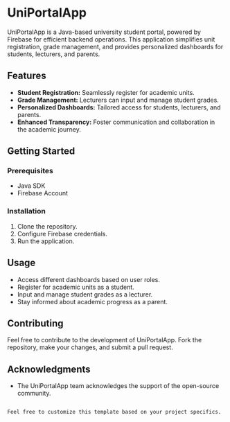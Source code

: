 
# UniPortalApp

UniPortalApp is a Java-based university student portal, powered by Firebase for efficient backend operations. This application simplifies unit registration, grade management, and provides personalized dashboards for students, lecturers, and parents.

## Features
- **Student Registration:** Seamlessly register for academic units.
- **Grade Management:** Lecturers can input and manage student grades.
- **Personalized Dashboards:** Tailored access for students, lecturers, and parents.
- **Enhanced Transparency:** Foster communication and collaboration in the academic journey.

## Getting Started

### Prerequisites
- Java SDK
- Firebase Account

### Installation
1. Clone the repository.
2. Configure Firebase credentials.
3. Run the application.

## Usage
- Access different dashboards based on user roles.
- Register for academic units as a student.
- Input and manage student grades as a lecturer.
- Stay informed about academic progress as a parent.

## Contributing
Feel free to contribute to the development of UniPortalApp. Fork the repository, make your changes, and submit a pull request.

## Acknowledgments
- The UniPortalApp team acknowledges the support of the open-source community.
```

Feel free to customize this template based on your project specifics.
